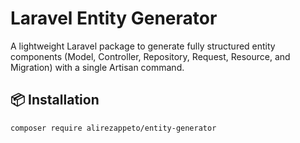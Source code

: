 # Laravel Entity Generator

A lightweight Laravel package to generate fully structured entity components (Model, Controller, Repository, Request, Resource, and Migration) with a single Artisan command.

## 📦 Installation

```bash
composer require alirezappeto/entity-generator